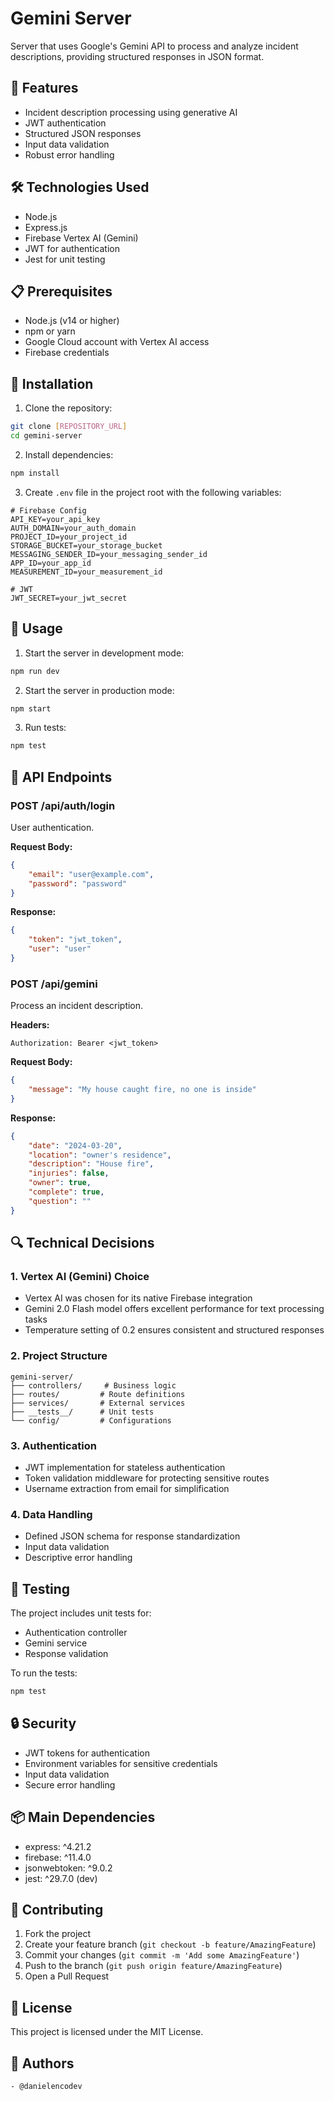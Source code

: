 # Gemini Server

Server that uses Google's Gemini API to process and analyze incident descriptions, providing structured responses in JSON format.

## 🚀 Features

- Incident description processing using generative AI
- JWT authentication
- Structured JSON responses
- Input data validation
- Robust error handling

## 🛠️ Technologies Used

- Node.js
- Express.js
- Firebase Vertex AI (Gemini)
- JWT for authentication
- Jest for unit testing

## 📋 Prerequisites

- Node.js (v14 or higher)
- npm or yarn
- Google Cloud account with Vertex AI access
- Firebase credentials

## 🔧 Installation

1. Clone the repository:
```bash
git clone [REPOSITORY_URL]
cd gemini-server
```

2. Install dependencies:
```bash
npm install
```

3. Create `.env` file in the project root with the following variables:
```env
# Firebase Config
API_KEY=your_api_key
AUTH_DOMAIN=your_auth_domain
PROJECT_ID=your_project_id
STORAGE_BUCKET=your_storage_bucket
MESSAGING_SENDER_ID=your_messaging_sender_id
APP_ID=your_app_id
MEASUREMENT_ID=your_measurement_id

# JWT
JWT_SECRET=your_jwt_secret
```

## 🚀 Usage

1. Start the server in development mode:
```bash
npm run dev
```

2. Start the server in production mode:
```bash
npm start
```

3. Run tests:
```bash
npm test
```

## 📝 API Endpoints

### POST /api/auth/login
User authentication.

**Request Body:**
```json
{
    "email": "user@example.com",
    "password": "password"
}
```

**Response:**
```json
{
    "token": "jwt_token",
    "user": "user"
}
```

### POST /api/gemini
Process an incident description.

**Headers:**
```
Authorization: Bearer <jwt_token>
```

**Request Body:**
```json
{
    "message": "My house caught fire, no one is inside"
}
```

**Response:**
```json
{
    "date": "2024-03-20",
    "location": "owner's residence",
    "description": "House fire",
    "injuries": false,
    "owner": true,
    "complete": true,
    "question": ""
}
```

## 🔍 Technical Decisions

### 1. Vertex AI (Gemini) Choice
- Vertex AI was chosen for its native Firebase integration
- Gemini 2.0 Flash model offers excellent performance for text processing tasks
- Temperature setting of 0.2 ensures consistent and structured responses

### 2. Project Structure
```
gemini-server/
├── controllers/     # Business logic
├── routes/         # Route definitions
├── services/       # External services
├── __tests__/      # Unit tests
└── config/         # Configurations
```

### 3. Authentication
- JWT implementation for stateless authentication
- Token validation middleware for protecting sensitive routes
- Username extraction from email for simplification

### 4. Data Handling
- Defined JSON schema for response standardization
- Input data validation
- Descriptive error handling

## 🧪 Testing

The project includes unit tests for:
- Authentication controller
- Gemini service
- Response validation

To run the tests:
```bash
npm test
```

## 🔒 Security

- JWT tokens for authentication
- Environment variables for sensitive credentials
- Input data validation
- Secure error handling

## 📦 Main Dependencies

- express: ^4.21.2
- firebase: ^11.4.0
- jsonwebtoken: ^9.0.2
- jest: ^29.7.0 (dev)

## 🤝 Contributing

1. Fork the project
2. Create your feature branch (`git checkout -b feature/AmazingFeature`)
3. Commit your changes (`git commit -m 'Add some AmazingFeature'`)
4. Push to the branch (`git push origin feature/AmazingFeature`)
5. Open a Pull Request

## 📄 License

This project is licensed under the MIT License. 

## 👥 Authors

    - @danielencodev 